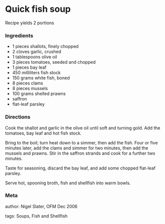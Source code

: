 # Quick fish soup

Recipe yields 2 portions 

### Ingredients
 * 1 pieces shallots, finely chopped
 * 2 cloves garlic, crushed
 * 1 tablespoons olive oil
 * 3 pieces tomatoes, seeded and chopped
 * 1 pieces bay leaf
 * 450 milliliters fish stock
 * 150 grams white fish, boned
 * 8 pieces clams
 * 8 pieces mussels
 * 100 grams shelled prawns
 * saffron
 * flat-leaf parsley

### Directions

Cook the shallot and garlic in the olive oil until soft and turning gold.  Add the tomatoes, bay leaf and hot fish stock.

Bring to the boil; turn heat down to a simmer, then add the fish.  Four or five minutes later, add the clams and simmer for two minutes, then add the mussels and prawns.  Stir in the saffron strands and cook for a further two minutes.

Taste for seasoning, discard the bay leaf, and add some chopped flat-leaf parsley.

Serve hot, spooning broth, fish and shellfish into warm bowls.

### Meta
author: Nigel Slater, OFM Dec 2006

tags: Soups, Fish and Shellfish

